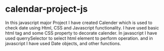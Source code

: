 # calendar-project-js

In this javascript major Project I have created Calender which is used to check date using Html, CSS and Javascript functionality. I have used basic html tag and some CSS property to decorate calender. In javascript I have used querrySelector to select html element to perform operation. and in javascript I have used Date objects, and other functions.